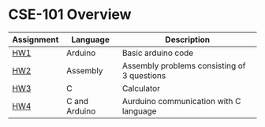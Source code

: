 # CSE-101 Overview

Assignment  | Language | Description
------------- | ------------- | -------------
[HW1](https://github.com/okantorun/CSE-101/tree/main/CSE101/hw1)  | Arduino | Basic arduino code
[HW2](https://github.com/okantorun/CSE-101/tree/main/CSE101/hw2)  | Assembly | Assembly problems consisting of 3 questions
[HW3](https://github.com/okantorun/CSE-101/tree/main/CSE101/hw3)  | C | Calculator
[HW4](https://github.com/okantorun/CSE-101/tree/main/CSE101/hw4)  | C and Arduino | Aurduino communication with C language
